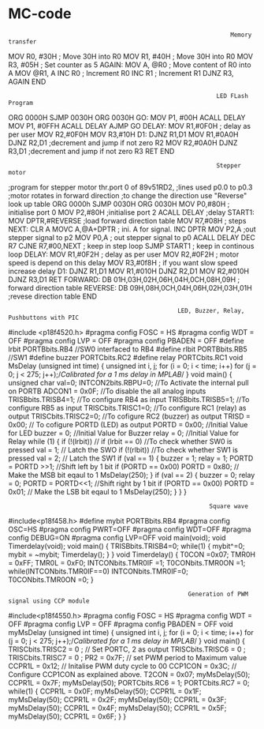 # MC-code


                                                                   Memory transfer
                                                                   
MOV R0, #30H ; Move 30H into R0
MOV R1, #40H ; Move 30H into R0
MOV R3, #05H ; Set counter as 5
AGAIN: MOV A, @R0 ; Move content of R0 into A
MOV @R1, A
INC R0 ; Increment R0
INC R1 ; Increment R1
DJNZ R3, AGAIN
END
                                                              
                                                               LED FLash Program
 
ORG 0000H
SJMP 0030H
ORG 0030H 
GO:
MOV P1, #00H
ACALL DELAY
MOV P1, #0FFH
ACALL DELAY
AJMP GO
DELAY: 
MOV R1,#0F0H ; delay as per user
MOV R2,#0F0H
MOV R3,#10H
D1: 
DJNZ R1,D1
MOV R1,#0A0H
DJNZ R2,D1 ;decrement and jump if not zero R2
MOV R2,#0A0H
DJNZ R3,D1 ;decrement and jump if not zero R3
RET
END
 
 
                                                               Stepper motor
;program for stepper motor thr.port 0 of 89v51RD2,
;lines used p0.0 to p0.3
;motor rotates in forward direction
;to change the direction use "Reverse" look up table
ORG 0000h
SJMP 0030H
ORG 0030H
MOV P0,#80H ; initialise port 0
MOV P2,#80H ;initialise port 2
ACALL DELAY ;delay 
START1:
MOV DPTR,#REVERSE ;load forward direction table
MOV R7,#08H ; steps 
NEXT: CLR A
MOVC A,@A+DPTR ; ini. A for signal.
INC DPTR
MOV P2,A ;out stepper signal to p2
MOV P0,A ; out stepper signal to p0
ACALL DELAY
DEC R7
CJNE R7,#00,NEXT ; keep in step loop
SJMP START1 ; keep in continous loop
DELAY:
MOV R1,#0F2H ; delay as per user
MOV R2,#0F2H ; motor speed is depend on this delay
MOV R3,#0f8H ; if you want slow speed increase delay
D1:
DJNZ R1,D1
MOV R1,#010H
DJNZ R2,D1
MOV R2,#010H
DJNZ R3,D1 
RET
FORWARD: DB 01H,03H,02H,06H,04H,0CH,08H,09H ; forward direction table 
REVERSE: DB 09H,08H,0CH,04H,06H,02H,03H,01H ;revese direction table
END
 
                                                    
                                                    LED, Buzzer, Relay, Pushbuttons with PIC
#include <p18f4520.h>
#pragma config FOSC = HS
#pragma config WDT = OFF
#pragma config LVP = OFF
#pragma config PBADEN = OFF
#define lrbit PORTBbits.RB4 //SW0 interfaced to RB4
#define rlbit PORTBbits.RB5 //SW1
#define buzzer PORTCbits.RC2
#define relay PORTCbits.RC1
void MsDelay (unsigned int time)
{
 unsigned int i, j;
 for (i = 0; i < time; i++)
 for (j = 0; j < 275; j++);/*Calibrated for a 1 ms delay in MPLAB*/
}
void main()
{
 unsigned char val=0;
 INTCON2bits.RBPU=0; //To Activate the internal pull on PORTB
 ADCON1 = 0x0F; //To disable the all analog inputs
 TRISBbits.TRISB4=1; //To configure RB4 as input
 TRISBbits.TRISB5=1; //To configure RB5 as input
 TRISCbits.TRISC1=0; //To configure RC1 (relay) as output
 TRISCbits.TRISC2=0; //To cofigure RC2 (buzzer) as output
 TRISD = 0x00; // To cofigure PORTD (LED) as output
 PORTD = 0x00; //Initial Value for LED
 buzzer = 0; //Initial Value for Buzzer
 relay = 0; //Initial Value for Relay
while (1)
 {
 if (!(lrbit)) // if (lrbit == 0) //To check whether SW0 is pressed
 val = 1; // Latch the SWO
 if (!(rlbit)) //To check whether SW1 is pressed
 val = 2; // Latch the SW1
 if (val == 1)
 {
 buzzer = 1;
 relay = 1;
 PORTD = PORTD >>1; //Shift left by 1 bit
 if (PORTD == 0x00)
 PORTD = 0x80; // Make the MSB bit eqaul to 1
 MsDelay(250);
 }
 if (val == 2)
 {
 buzzer = 0;
 relay = 0;
 PORTD = PORTD<<1; //Shift right by 1 bit
 if (PORTD == 0x00)
 PORTD = 0x01; // Make the LSB bit eqaul to 1
 MsDelay(250);
 }
 }
}
                                                             
                                                             
                                                             Square wave
#include<p18f458.h>
#define mybit PORTBbits.RB4
#pragma config OSC=HS
#pragma config PWRT=OFF
#pragma config WDT=OFF
#pragma config DEBUG=ON
#pragma config LVP=OFF
void main(void);
void Timerdelay(void);
void main()
{
TRISBbits.TRISB4=0;
while(1)
{
mybit^=0;
mybit = ~mybit;
Timerdelay();
}
}
void Timerdelay()
{
T0CON =0x07;
TMR0H = 0xFF;
TMR0L = 0xF0;
INTCONbits.TMR0IF =1;
T0CONbits.TMR0ON =1;
while(INTCONbits.TMR0IF==0)
INTCONbits.TMR0IF=0;
T0CONbits.TMR0ON =0;
}
                                                       
                                                       
                                                       Generation of PWM signal using CCP module
#include<p18f4550.h>
#pragma config FOSC = HS
#pragma config WDT = OFF
#pragma config LVP = OFF
#pragma config PBADEN = OFF
void myMsDelay (unsigned int time)
{
unsigned int i, j;
for (i = 0; i < time; i++)
for (j = 0; j < 275; j++);/*Calibrated for a 1 ms delay in MPLAB*/
}
void main()
{ 
TRISCbits.TRISC2 = 0 ; // Set PORTC, 2 as output
 TRISCbits.TRISC6 = 0 ;
TRISCbits.TRISC7 = 0 ;
PR2 = 0x7F; // set PWM period to Maximum value 
 CCPR1L = 0x12; // Initalise PWM duty cycle to 00 
 CCP1CON = 0x3C; // Configure CCP1CON as explained above.
T2CON = 0x07;
myMsDelay(50);
CCPR1L = 0x7F;
myMsDelay(50);
PORTCbits.RC6 = 1;
 PORTCbits.RC7 = 0;
 while(1)
{
CCPR1L = 0x0F;
myMsDelay(50);
CCPR1L = 0x1F;
myMsDelay(50);
CCPR1L = 0x2F;
myMsDelay(50);
CCPR1L = 0x3F;
myMsDelay(50);
CCPR1L = 0x4F;
myMsDelay(50);
CCPR1L = 0x5F;
myMsDelay(50);
CCPR1L = 0x6F;
} 
}

